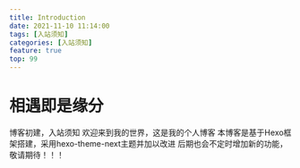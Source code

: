 ```yaml
---
title: Introduction
date: 2021-11-10 11:14:00
tags: [入站须知]
categories: [入站须知]
feature: true
top: 99
---
```


# 相遇即是缘分

博客初建，入站须知
欢迎来到我的世界，这是我的个人博客
本博客是基于Hexo框架搭建，采用hexo-theme-next主题并加以改进
后期也会不定时增加新的功能，敬请期待！！！


